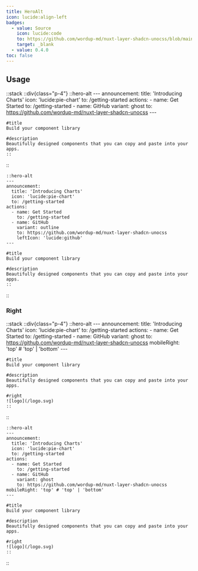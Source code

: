 ```yaml
---
title: HeroAlt
icon: lucide:align-left
badges:
  - value: Source
    icon: lucide:code
    to: https://github.com/wordup-md/nuxt-layer-shadcn-unocss/blob/main/components/content/HeroAlt.vue
    target: _blank
  - value: 0.4.0
toc: false
---
```


## Usage

::stack
  ::div{class="p-4"}
    ::hero-alt
    ---
    announcement:
      title: 'Introducing Charts'
      icon: 'lucide:pie-chart'
      to: /getting-started
    actions:
      - name: Get Started
        to: /getting-started
      - name: GitHub
        variant: ghost
        to: https://github.com/wordup-md/nuxt-layer-shadcn-unocss
    ---

    #title
    Build your component library

    #description
    Beautifully designed components that you can copy and paste into your apps.
    ::
  ::
  ```mdc
  ::hero-alt
  ---
  announcement:
    title: 'Introducing Charts'
    icon: 'lucide:pie-chart'
    to: /getting-started
  actions:
    - name: Get Started
      to: /getting-started
    - name: GitHub
      variant: outline
      to: https://github.com/wordup-md/nuxt-layer-shadcn-unocss
      leftIcon: 'lucide:github'
  ---

  #title
  Build your component library

  #description
  Beautifully designed components that you can copy and paste into your apps.
  ::
  ```
::

### Right

::stack
  ::div{class="p-4"}
    ::hero-alt
    ---
    announcement:
      title: 'Introducing Charts'
      icon: 'lucide:pie-chart'
      to: /getting-started
    actions:
      - name: Get Started
        to: /getting-started
      - name: GitHub
        variant: ghost
        to: https://github.com/wordup-md/nuxt-layer-shadcn-unocss
    mobileRight: 'top' # 'top' | 'bottom'
    ---

    #title
    Build your component library

    #description
    Beautifully designed components that you can copy and paste into your apps.

    #right
    ![logo](/logo.svg)
    ::
  ::
  ```mdc
  ::hero-alt
  ---
  announcement:
    title: 'Introducing Charts'
    icon: 'lucide:pie-chart'
    to: /getting-started
  actions:
    - name: Get Started
      to: /getting-started
    - name: GitHub
      variant: ghost
      to: https://github.com/wordup-md/nuxt-layer-shadcn-unocss
  mobileRight: 'top' # 'top' | 'bottom'
  ---

  #title
  Build your component library

  #description
  Beautifully designed components that you can copy and paste into your apps.

  #right
  ![logo](/logo.svg)
  ::
  ```
::
